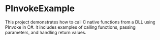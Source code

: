 # PInvokeExample

This project demonstrates how to call C native functions from a DLL using PInvoke in C#. 
It includes examples of calling functions, passing parameters, and handling return values.
